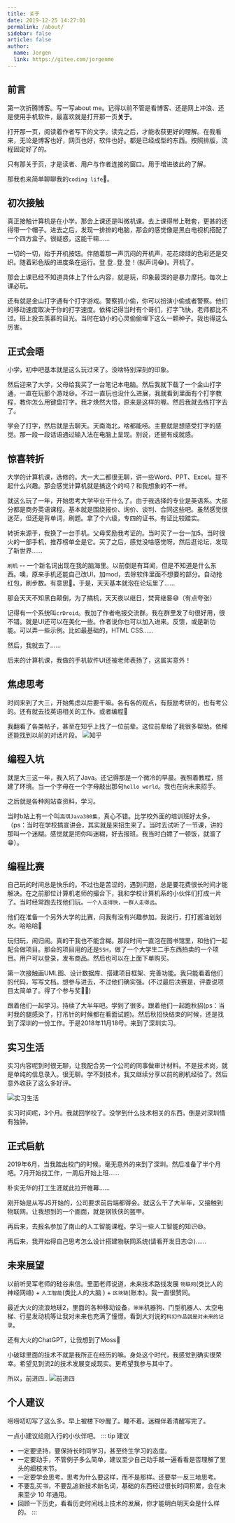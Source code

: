 ```yaml
---
title: 关于
date: 2019-12-25 14:27:01
permalink: /about/
sidebar: false
article: false
author:
  name: Jorgen
  link: https://gitee.com/jorgenme
---
```


## 前言

第一次折腾博客。写一写about me。记得以前不管是看博客、还是网上冲浪、还是使用手机软件，最喜欢就是打开那一页**关于**。

打开那一页，阅读着作者写下的文字。读完之后，才能收获更好的理解。在我看来，无论是博客也好，网页也好，软件也好。都是已经成型的东西。按照排版，流程固定好了的。

只有那关于页，才是读者、用户与作者连接的窗口。用于增进彼此的了解。

那我也来简单聊聊我的`coding life`🤣。

## 初次接触
真正接触计算机是在小学。那会上课还是叫微机课。去上课得带上鞋套，更甚的还得带一个帽子。进去之后，发现一排排的电脑，那会的感觉像是黑白电视机搭配了一个四方盒子。很疑惑，这能干嘛......

一切的一切，始于开机按钮。伴随着那一声沉闷的开机声，花花绿绿的色彩还是交织。随着彩色版的进度条在运行。登.登..登.登！(拟声词😂)。开机了。

那会上课已经不知道具体上了什么内容，就是玩，印象最深的是暴力摩托。每次上课必玩。

还有就是金山打字通有个打字游戏。警察抓小偷，你可以扮演小偷或者警察。他们的移动速度取决于你的打字速度。依稀记得当时有个哥们，打字飞快，老师都比不过。班上投去羡慕的目光。当时在幼小的心灵偷偷埋下这么一颗种子。我也得这么厉害。

## 正式会晤
小学，初中吧基本就是这么玩过来了。没啥特别深刻的印象。

然后迎来了大学，父母给我买了一台笔记本电脑。然后我就下载了一个金山打字通，一直在玩那个游戏😆。不过一直玩也没什么进展，我就看到里面有个打字教程，教你怎么用键盘打字。我才焕然大悟，原来是这样的喔。然后我就去练打字去了。

学会了打字，然后就是去聊天。天南海北，啥都能唠。主要就是想感受打字的感觉。那一段一段话语通过输入法在电脑上呈现。别说，还挺有成就感。

## 惊喜转折
大学的计算机课，选修的。大一大二都很无聊，讲一些Word、PPT、Excel。提不起什么兴趣。那会感觉计算机就是搞这个的吗？和我想象的不一样。

就这么玩了一年，开始思考大学毕业干什么了。由于我选择的专业是英语系。大部分都是商务英语课程。基本就是围绕报价、询价、谈判、合同这些吧。虽然感觉很迷茫，但还是背单词，刷题。拿了个六级，专四的证书。有证比较踏实。


转折来源于，我换了一台手机。父母奖励我考证的。当时买了一台一加5。当时很火的一部手机，推荐榜单全是它。买了之后，感觉没啥感觉呀。然后逛论坛，发现了新世界......

`刷机` -- 一个新名词出现在我的脑海里。以前倒是有耳闻，但是不知道是什么东西。噢，原来手机还能自己改UI，加mod，去除软件里面不想要的部分。自动抢红包，刷步数。有意思🤔。于是，天天基本就泡在论坛里了......

那会天天不知黑白颠倒，为了搞机，天天夜以继日，焚膏继晷😅（有点夸张）

记得有一个系统叫`crDroid`。我加了作者电报交流群。我在群里发了句很好用，很不错。就是UI还可以在美化一些。作者说你也可以加入进来。反馈，或是新功能。可以弄一些示例。比如最基础的，HTML CSS......

然后，我就去了......

后来的计算机课，我做的手机软件UI还被老师表扬了，这属实意外！

## 焦虑思考
时间来到了大三，开始焦虑以后要干嘛。各有各的观点，有鼓励考研的，也有考公的。还有就去找英语相关的工作。或者编程🤔

我翻看了各类帖子，甚至在知乎上找了一位前辈。这位前辈给了我很多帮助。依稀还能找到以前的对话片段。
![知乎](/doc/1.jpg)

## 编程入坑
就是大三这一年，我入坑了Java。还记得那是一个微冷的早晨。我照着教程，搭建了环境。当一个字母在一个字母敲出那句`hello world`。我也在向未来招手。

之后就是各种网站查资料，学习。

当时b站上有一个叫`高琪Java300集`，真心不错。比学校外面的培训班好太多。（ps：当时在学校搞宣讲会，其实就是来招生来了。当时去试听了一节课，讲的那叫一个迷糊。感觉就是把你叫迷糊，好去报班。我当时白嫖了一顿饭，就溜了😁）。


## 编程比赛
自己玩的时间总是快乐的。不过也是苦涩的，遇到问题，总是要花费很长时间才能解决。在之前那位计算机老师的撮合下，我和学校计算机系的小伙伴们打成一片了。当时经常跑去找他们玩。`一个人走得快，一群人走得远`。

他们在准备一个另外大学的比赛，问我有没有兴趣参加。我说行，打打酱油划划水。哈哈哈🤣

玩归玩，闹归闹。真的干我也不能含糊。那段时间一直泡在图书馆里，和他们一起配合做项目。那会的项目用的还是`SSH`，做了一个大学生二手东西拍卖的一个项目。用户可以登录，发布商品。然后也可以在上面下单购买。

第一次接触画UML图、设计数据库、搭建项目框架、完善功能。我只能看着他们的代码，写写文档。想参与进去，不过他们确实强。(不过最后决赛是，评委说项目太简单了。得了个参与奖🤷‍♂️)

跟着他们一起学习。持续了大半年吧。学到了很多。跟着他们一起跑秋招(ps：当时我的腿感染了，打吊针的时候都在看面试题)。然后秋招快结束的时候，还是找到了深圳的一份工作。于是2018年11月18号。来到了深圳实习。

## 实习生活
实习内容呢到时很无聊，让我配合另一个公司的同事做审计材料。不是技术岗，就是单纯的信息录入。很无聊。学不到技术，我又继续分享以前的刷机经验了。然后意外收获了这么多好评。

![实习生活](/doc/2.jpg)

实习时间呢，3个月。我就回学校了。没学到什么技术相关的东西，倒是对深圳情有独钟。

## 正式启航
2019年6月，当我踏出校门的时候。毫无意外的来到了深圳。然后准备了半个月吧。7月开始找工作，一周后开始上班......

朴实无华的打工生涯就此拉开帷幕......

刚开始是从写JS开始的，公司要求前后端都得会。就这么干了大半年，又接触到物联网。让我想到的一个画面，就是钢铁侠的盔甲。

再后来，去报名参加了南山的人工智能课程。学习一些人工智能的知识😄。

再后来，我开始得自己思考怎么设计搭建物联网系统(请看开发日志😜)......

## 未来展望

以前听吴军老师的硅谷来信。里面老师说道，未来技术路线发展 `物联网`(类比人的神经网络) + `人工智能`(类比人的大脑 ) + `区块链`(账本)。我一直很赞同。

最近大火的流浪地球2，里面的各种移动设备，`笨笨`机器狗、门型机器人、太空电梯、行星发动机等让我对未来也充满了憧憬。看到大刘说的`科幻作品就是对未来的记录`。

还有大火的ChatGPT，让我想到了Moss🤖

小破球里面的技术不就是我所正在经历的嘛。身处这个时代，我感觉到确实很荣幸。希望见到流2的技术发展变成现实。更希望我参与其中了。

所以，前进四..
![前进四](/doc/3.png)


## 个人建议
唠唠叨叨写了这么多。早上被楼下吵醒了。睡不着。迷糊伴着清醒写完了。

一点小建议给刚入行的小伙伴吧。
::: tip 建议
- 一定要坚持，要保持长时间学习，甚至终生学习的态度。
- 一定要动手，不管例子多么简单，建议至少自己动手敲一遍看看是否理解了里头的细枝末节。
- 一定要学会思考，思考为什么要这样，而不是那样。还要举一反三地思考。
- 不要乱买书，不要乱追新技术新名词，基础的东西经过很长时间积累，会在未来至少 10 年通用。
- 回顾一下历史，看看历史时间线上技术的发展，你才能明白明天会是什么样的。
:::


